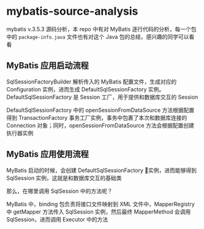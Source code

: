 # mybatis-source-analysis
mybatis v.3.5.3 源码分析，本 repo 中有对 MyBatis 逐行代码的分析，每一个包中的 `package-info.java` 文件也有对这个 Java 包的总结，感兴趣的同学可以看看

## MyBatis 应用启动流程

SqlSessionFactoryBuilder 解析传入的 MyBatis 配置文件，生成对应的 Configuration 实例，进而生成 DefaultSqlSessionFactory 实例。DefaultSqlSessionFactory 是 Session 工厂，用于提供和数据库交互的 Session

DefaultSqlSessionFactory 中的 openSessionFromDataSource 方法根据配置得到 TransactionFactory 事务工厂实例，事务中包裹了本次和数据库连接的 Connection 对象；同时，openSessionFromDataSource 方法会根据配置创建执行器实例

## MyBatis 应用使用流程

MyBatis 启动的时候，会创建 DefaultSqlSessionFactory 实例，进而能够得到 SqlSession 实例，这就是和数据库交互的基础类

那么，在哪里调用 SqlSession 中的方法呢？

MyBatis 中，binding 包负责将接口文件映射到 XML 文件中，MapperRegistry 中 getMapper 方法传入 SqlSession 实例，然后最终 MapperMethod 会调用 SqlSession，进而调用 Executor 中的方法


